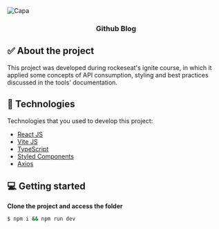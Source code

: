 ![Capa](https://github.com/vinicsperes/github-blog/assets/28010081/4fffcaae-13ec-4d9c-aab9-fdd4a306b070)

<h3 align="center">
  Github Blog
</h3>

## ✅ About the project

This project was developed during rockeseat's ignite course, in which it applied some concepts of API consumption, styling and best practices discussed in the tools' documentation.

## 🚀 Technologies

Technologies that you used to develop this project:
- [React JS](https://pt-br.reactjs.org/)
- [Vite JS](https://vitejs.dev/)
- [TypeScript](https://www.typescriptlang.org/)
- [Styled Components](https://styled-components.com/)
- [Axios](https://axios-http.com/)

## 💻 Getting started

**Clone the project and access the folder**

```bash
$ npm i && npm run dev

